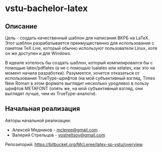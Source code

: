 # vstu-bachelor-latex

## Описание

Цель - создать качественный шаблон для написания ВКРБ на LaTeX. Этот шаблон разрабатывается преимущественно для использования с пакетом TeX Live, который обычно используют пользователи Linux, хотя он же доступен и для Windows.

В идеале хотелось бы создать шаблон, который компилировался бы с помощью latex/pdflatex (а не с помощью lualatex или xelatex, как это на момент начала разработки). Разумеется, хочется отказаться от использования TrueType-шрифтов (на мой субъективный взгляд, Times New Roman в этом формате выглядит несколько уродливо) в пользу шрифтов METAFONT (опять же, на мой субъективный взгляд, они выглядят лучше, чем их TrueType-аналоги).


## Начальная реализация

Авторы начальной реализации:

 - Алексей Медников - mcleree@gmail.com
 - Валерий Стрельцов - vostreltsov@gmail.com

Репозиторий: https://bitbucket.org/McLeree/latex-sp-vstu/overview




